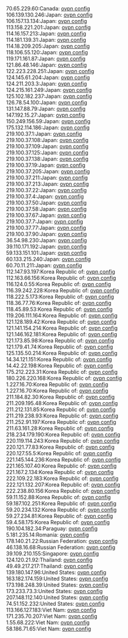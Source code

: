 70.65.229.60:Canada: [ovpn config](vpn/70_65_229_60.ovpn)  
106.139.130.246:Japan: [ovpn config](vpn/106_139_130_246.ovpn)  
106.157.13.134:Japan: [ovpn config](vpn/106_157_13_134.ovpn)  
113.158.221.201:Japan: [ovpn config](vpn/113_158_221_201.ovpn)  
114.16.157.213:Japan: [ovpn config](vpn/114_16_157_213.ovpn)  
114.181.139.31:Japan: [ovpn config](vpn/114_181_139_31.ovpn)  
114.18.209.205:Japan: [ovpn config](vpn/114_18_209_205.ovpn)  
118.106.55.120:Japan: [ovpn config](vpn/118_106_55_120.ovpn)  
119.171.161.87:Japan: [ovpn config](vpn/119_171_161_87.ovpn)  
121.86.48.146:Japan: [ovpn config](vpn/121_86_48_146.ovpn)  
122.223.228.251:Japan: [ovpn config](vpn/122_223_228_251.ovpn)  
124.145.61.204:Japan: [ovpn config](vpn/124_145_61_204.ovpn)  
124.211.203.3:Japan: [ovpn config](vpn/124_211_203_3.ovpn)  
124.215.161.249:Japan: [ovpn config](vpn/124_215_161_249.ovpn)  
125.102.182.237:Japan: [ovpn config](vpn/125_102_182_237.ovpn)  
126.78.54.100:Japan: [ovpn config](vpn/126_78_54_100.ovpn)  
131.147.88.79:Japan: [ovpn config](vpn/131_147_88_79.ovpn)  
147.192.15.27:Japan: [ovpn config](vpn/147_192_15_27.ovpn)  
150.249.156.59:Japan: [ovpn config](vpn/150_249_156_59.ovpn)  
175.132.114.186:Japan: [ovpn config](vpn/175_132_114_186.ovpn)  
219.100.37.1:Japan: [ovpn config](vpn/219_100_37_1.ovpn)  
219.100.37.108:Japan: [ovpn config](vpn/219_100_37_108.ovpn)  
219.100.37.109:Japan: [ovpn config](vpn/219_100_37_109.ovpn)  
219.100.37.125:Japan: [ovpn config](vpn/219_100_37_125.ovpn)  
219.100.37.138:Japan: [ovpn config](vpn/219_100_37_138.ovpn)  
219.100.37.19:Japan: [ovpn config](vpn/219_100_37_19.ovpn)  
219.100.37.205:Japan: [ovpn config](vpn/219_100_37_205.ovpn)  
219.100.37.211:Japan: [ovpn config](vpn/219_100_37_211.ovpn)  
219.100.37.213:Japan: [ovpn config](vpn/219_100_37_213.ovpn)  
219.100.37.22:Japan: [ovpn config](vpn/219_100_37_22.ovpn)  
219.100.37.4:Japan: [ovpn config](vpn/219_100_37_4.ovpn)  
219.100.37.50:Japan: [ovpn config](vpn/219_100_37_50.ovpn)  
219.100.37.58:Japan: [ovpn config](vpn/219_100_37_58.ovpn)  
219.100.37.67:Japan: [ovpn config](vpn/219_100_37_67.ovpn)  
219.100.37.7:Japan: [ovpn config](vpn/219_100_37_7.ovpn)  
219.100.37.77:Japan: [ovpn config](vpn/219_100_37_77.ovpn)  
219.100.37.90:Japan: [ovpn config](vpn/219_100_37_90.ovpn)  
36.54.98.230:Japan: [ovpn config](vpn/36_54_98_230.ovpn)  
39.110.171.192:Japan: [ovpn config](vpn/39_110_171_192.ovpn)  
59.133.151.101:Japan: [ovpn config](vpn/59_133_151_101.ovpn)  
60.133.215.240:Japan: [ovpn config](vpn/60_133_215_240.ovpn)  
60.70.11.211:Japan: [ovpn config](vpn/60_70_11_211.ovpn)  
112.147.93.197:Korea Republic of: [ovpn config](vpn/112_147_93_197.ovpn)  
112.163.66.156:Korea Republic of: [ovpn config](vpn/112_163_66_156.ovpn)  
116.124.0.55:Korea Republic of: [ovpn config](vpn/116_124_0_55.ovpn)  
116.39.242.228:Korea Republic of: [ovpn config](vpn/116_39_242_228.ovpn)  
118.222.5.173:Korea Republic of: [ovpn config](vpn/118_222_5_173.ovpn)  
118.36.77.76:Korea Republic of: [ovpn config](vpn/118_36_77_76.ovpn)  
118.45.89.53:Korea Republic of: [ovpn config](vpn/118_45_89_53.ovpn)  
119.206.111.164:Korea Republic of: [ovpn config](vpn/119_206_111_164.ovpn)  
121.128.189.42:Korea Republic of: [ovpn config](vpn/121_128_189_42.ovpn)  
121.141.154.214:Korea Republic of: [ovpn config](vpn/121_141_154_214.ovpn)  
121.146.162.181:Korea Republic of: [ovpn config](vpn/121_146_162_181.ovpn)  
121.173.85.98:Korea Republic of: [ovpn config](vpn/121_173_85_98.ovpn)  
121.179.41.74:Korea Republic of: [ovpn config](vpn/121_179_41_74.ovpn)  
125.135.50.214:Korea Republic of: [ovpn config](vpn/125_135_50_214.ovpn)  
14.34.121.151:Korea Republic of: [ovpn config](vpn/14_34_121_151.ovpn)  
14.42.22.198:Korea Republic of: [ovpn config](vpn/14_42_22_198.ovpn)  
175.212.223.31:Korea Republic of: [ovpn config](vpn/175_212_223_31.ovpn)  
180.226.220.168:Korea Republic of: [ovpn config](vpn/180_226_220_168.ovpn)  
1.227.16.70:Korea Republic of: [ovpn config](vpn/1_227_16_70.ovpn)  
1.227.16.70:Korea Republic of: [ovpn config](vpn/1_227_16_70.ovpn)  
211.184.82.30:Korea Republic of: [ovpn config](vpn/211_184_82_30.ovpn)  
211.209.195.48:Korea Republic of: [ovpn config](vpn/211_209_195_48.ovpn)  
211.212.131.85:Korea Republic of: [ovpn config](vpn/211_212_131_85.ovpn)  
211.219.238.93:Korea Republic of: [ovpn config](vpn/211_219_238_93.ovpn)  
211.252.91.197:Korea Republic of: [ovpn config](vpn/211_252_91_197.ovpn)  
211.63.161.28:Korea Republic of: [ovpn config](vpn/211_63_161_28.ovpn)  
218.234.179.190:Korea Republic of: [ovpn config](vpn/218_234_179_190.ovpn)  
220.119.114.243:Korea Republic of: [ovpn config](vpn/220_119_114_243.ovpn)  
220.121.77.83:Korea Republic of: [ovpn config](vpn/220_121_77_83.ovpn)  
220.127.55.5:Korea Republic of: [ovpn config](vpn/220_127_55_5.ovpn)  
221.145.144.236:Korea Republic of: [ovpn config](vpn/221_145_144_236.ovpn)  
221.165.107.40:Korea Republic of: [ovpn config](vpn/221_165_107_40.ovpn)  
221.167.2.134:Korea Republic of: [ovpn config](vpn/221_167_2_134.ovpn)  
222.109.22.183:Korea Republic of: [ovpn config](vpn/222_109_22_183.ovpn)  
222.121.132.207:Korea Republic of: [ovpn config](vpn/222_121_132_207.ovpn)  
222.238.80.156:Korea Republic of: [ovpn config](vpn/222_238_80_156.ovpn)  
59.11.152.88:Korea Republic of: [ovpn config](vpn/59_11_152_88.ovpn)  
59.187.102.251:Korea Republic of: [ovpn config](vpn/59_187_102_251.ovpn)  
59.20.234.132:Korea Republic of: [ovpn config](vpn/59_20_234_132.ovpn)  
59.27.234.81:Korea Republic of: [ovpn config](vpn/59_27_234_81.ovpn)  
59.4.58.175:Korea Republic of: [ovpn config](vpn/59_4_58_175.ovpn)  
190.104.182.34:Paraguay: [ovpn config](vpn/190_104_182_34.ovpn)  
5.181.235.14:Romania: [ovpn config](vpn/5_181_235_14.ovpn)  
178.140.21.22:Russian Federation: [ovpn config](vpn/178_140_21_22.ovpn)  
46.138.16.68:Russian Federation: [ovpn config](vpn/46_138_16_68.ovpn)  
39.109.210.155:Singapore: [ovpn config](vpn/39_109_210_155.ovpn)  
124.120.21.92:Thailand: [ovpn config](vpn/124_120_21_92.ovpn)  
49.49.217.217:Thailand: [ovpn config](vpn/49_49_217_217.ovpn)  
139.180.147.96:United States: [ovpn config](vpn/139_180_147_96.ovpn)  
163.182.174.159:United States: [ovpn config](vpn/163_182_174_159.ovpn)  
173.198.248.39:United States: [ovpn config](vpn/173_198_248_39.ovpn)  
173.233.73.3:United States: [ovpn config](vpn/173_233_73_3.ovpn)  
207.148.112.140:United States: [ovpn config](vpn/207_148_112_140.ovpn)  
74.51.152.232:United States: [ovpn config](vpn/74_51_152_232.ovpn)  
113.166.127.183:Viet Nam: [ovpn config](vpn/113_166_127_183.ovpn)  
171.235.70.207:Viet Nam: [ovpn config](vpn/171_235_70_207.ovpn)  
1.55.68.222:Viet Nam: [ovpn config](vpn/1_55_68_222.ovpn)  
58.186.71.65:Viet Nam: [ovpn config](vpn/58_186_71_65.ovpn)  
